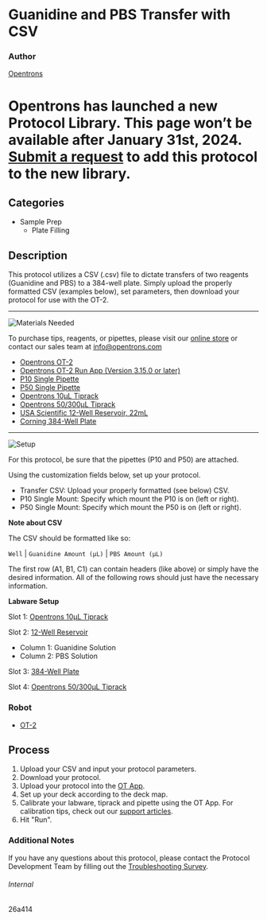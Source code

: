 # Guanidine and PBS Transfer with CSV

### Author
[Opentrons](https://opentrons.com/)


# Opentrons has launched a new Protocol Library. This page won’t be available after January 31st, 2024. [Submit a request](https://docs.google.com/forms/d/e/1FAIpQLSdYYp9QCKow4nn0KlCVsMS3HX0eJ0N9O7-erajKvcpT0lWbSg/viewform) to add this protocol to the new library.

## Categories
* Sample Prep
	* Plate Filling


## Description
This protocol utilizes a CSV (.csv) file to dictate transfers of two reagents (Guanidine and PBS) to a 384-well plate. Simply upload the properly formatted CSV (examples below), set parameters, then download your protocol for use with the OT-2.

---
![Materials Needed](https://s3.amazonaws.com/opentrons-protocol-library-website/custom-README-images/001-General+Headings/materials.png)

To purchase tips, reagents, or pipettes, please visit our [online store](https://shop.opentrons.com/) or contact our sales team at [info@opentrons.com](mailto:info@opentrons.com)

* [Opentrons OT-2](https://shop.opentrons.com/collections/ot-2-robot/products/ot-2)
* [Opentrons OT-2 Run App (Version 3.15.0 or later)](https://opentrons.com/ot-app/)
* [P10 Single Pipette](https://shop.opentrons.com/collections/ot-2-robot/products/single-channel-electronic-pipette)
* [P50 Single Pipette](https://shop.opentrons.com/collections/ot-2-robot/products/single-channel-electronic-pipette)
* [Opentrons 10µL Tiprack](https://shop.opentrons.com/collections/opentrons-tips/products/opentrons-10ul-tips)
* [Opentrons 50/300µL Tiprack](https://shop.opentrons.com/collections/opentrons-tips/products/opentrons-300ul-tips)
* [USA Scientific 12-Well Reservoir, 22mL](https://labware.opentrons.com/usascientific_12_reservoir_22ml?category=reservoir)
* [Corning 384-Well Plate](https://labware.opentrons.com/corning_384_wellplate_112ul_flat?category=wellPlate)



---
![Setup](https://s3.amazonaws.com/opentrons-protocol-library-website/custom-README-images/001-General+Headings/Setup.png)

For this protocol, be sure that the pipettes (P10 and P50) are attached.

Using the customization fields below, set up your protocol.
* Transfer CSV: Upload your properly formatted (see below) CSV.
* P10 Single Mount: Specify which mount the P10 is on (left or right).
* P50 Single Mount: Specify which mount the P50 is on (left or right).

**Note about CSV**

The CSV should be formatted like so:

`Well` | `Guanidine Amount (µL)` | `PBS Amount (µL)`

The first row (A1, B1, C1) can contain headers (like above) or simply have the desired information. All of the following rows should just have the necessary information.

**Labware Setup**

Slot 1: [Opentrons 10µL Tiprack](https://shop.opentrons.com/collections/opentrons-tips/products/opentrons-10ul-tips)

Slot 2: [12-Well Reservoir](https://labware.opentrons.com/usascientific_12_reservoir_22ml?category=reservoir)
* Column 1: Guanidine Solution
* Column 2: PBS Solution

Slot 3: [384-Well Plate](https://labware.opentrons.com/corning_384_wellplate_112ul_flat?category=wellPlate)

Slot 4: [Opentrons 50/300µL Tiprack](https://shop.opentrons.com/collections/opentrons-tips/products/opentrons-300ul-tips)


### Robot
* [OT-2](https://opentrons.com/ot-2)

## Process

1. Upload your CSV and input your protocol parameters.
2. Download your protocol.
3. Upload your protocol into the [OT App](https://opentrons.com/ot-app).
4. Set up your deck according to the deck map.
5. Calibrate your labware, tiprack and pipette using the OT App. For calibration tips, check out our [support articles](https://support.opentrons.com/en/collections/1559720-guide-for-getting-started-with-the-ot-2).
6. Hit "Run".

### Additional Notes
If you have any questions about this protocol, please contact the Protocol Development Team by filling out the [Troubleshooting Survey](https://protocol-troubleshooting.paperform.co/).

###### Internal
26a414
